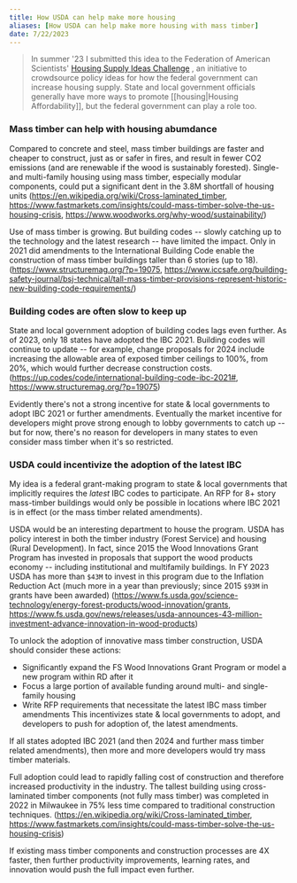 ```yaml
---
title: How USDA can help make more housing
aliases: [How USDA can help make more housing with mass timber]
date: 7/22/2023
---
```

> In summer '23 I submitted this idea to the Federation of American Scientists' [Housing Supply Ideas Challenge](https://fas.org/accelerator/housing-supply-ideas-challenge/) , an initiative to crowdsource policy ideas for how the federal government can increase housing supply. State and local government officials generally have more ways to promote [[housing|Housing Affordability]], but the federal government can play a role too.

### Mass timber can help with housing abumdance
Compared to concrete and steel, mass timber buildings are faster and cheaper to construct, just as or safer in fires, and result in fewer CO2 emissions (and are renewable if the wood is sustainably forested). Single- and multi-family housing using mass timber, especially modular components, could put a significant dent in the 3.8M shortfall of housing units (https://en.wikipedia.org/wiki/Cross-laminated_timber, https://www.fastmarkets.com/insights/could-mass-timber-solve-the-us-housing-crisis, https://www.woodworks.org/why-wood/sustainability/)

Use of mass timber is growing. But building codes -- slowly catching up to the technology and the latest research -- have limited the impact. Only in 2021 did amendments to the International Building Code enable the construction of mass timber buildings taller than 6 stories (up to 18). (https://www.structuremag.org/?p=19075, https://www.iccsafe.org/building-safety-journal/bsj-technical/tall-mass-timber-provisions-represent-historic-new-building-code-requirements/)

### Building codes are often slow to keep up
State and local government adoption of building codes lags even further. As of 2023, only 18 states have adopted the IBC 2021. Building codes will continue to update -- for example, change proposals for 2024 include increasing the allowable area of exposed timber ceilings to 100%, from 20%, which would further decrease construction costs. (https://up.codes/code/international-building-code-ibc-2021#, https://www.structuremag.org/?p=19075)

Evidently there's not a strong incentive for state & local governments to adopt IBC 2021 or further amendments. Eventually the market incentive for developers might prove strong enough to lobby governments to catch up -- but for now, there's no reason for developers in many states to even consider mass timber when it's so restricted.

### USDA could incentivize the adoption of the latest IBC
My idea is a federal grant-making program to state & local governments that implicitly requires the *latest* IBC codes to participate. An RFP for 8+ story mass-timber buildings would only be possible in locations where IBC 2021 is in effect (or the mass timber related amendments). 

USDA would be an interesting department to house the program. USDA has policy interest in both the timber industry (Forest Service) and housing (Rural Development). In fact, since 2015 the Wood Innovations Grant Program has invested in proposals that support the wood products economy -- including institutional and multifamily buildings. In FY 2023 USDA has more than `$43M` to invest in this program due to the Inflation Reduction Act (much more in a year than previously;  since 2015 `$93M` in grants have been awarded) (https://www.fs.usda.gov/science-technology/energy-forest-products/wood-innovation/grants, https://www.fs.usda.gov/news/releases/usda-announces-43-million-investment-advance-innovation-in-wood-products)

To unlock the adoption of innovative mass timber construction, USDA should consider these actions:
- Significantly expand the FS Wood Innovations Grant Program or model a new program within RD after it
- Focus a large portion of available funding around multi- and single- family housing
- Write RFP requirements that necessitate the latest IBC mass timber amendments 
This incentivizes state & local governments to adopt, and developers to push for adoption of, the latest amendments.

If all states adopted IBC 2021 (and then 2024 and further mass timber related amendments), then more and more developers would try mass timber materials. 

Full adoption could lead to rapidly falling cost of construction and therefore increased productivity in the industry. The tallest building using cross-laminated timber components (not fully mass timber) was completed in 2022 in Milwaukee in 75% less time compared to traditional construction techniques. (https://en.wikipedia.org/wiki/Cross-laminated_timber, https://www.fastmarkets.com/insights/could-mass-timber-solve-the-us-housing-crisis)

If existing mass timber components and construction processes are 4X faster, then further productivity improvements, learning rates, and innovation would push the full impact even further.   